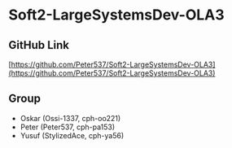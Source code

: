 # Soft2-LargeSystemsDev-OLA3

## GitHub Link

[https://github.com/Peter537/Soft2-LargeSystemsDev-OLA3](https://github.com/Peter537/Soft2-LargeSystemsDev-OLA3)

## Group

- Oskar (Ossi-1337, cph-oo221)
- Peter (Peter537, cph-pa153)
- Yusuf (StylizedAce, cph-ya56)
